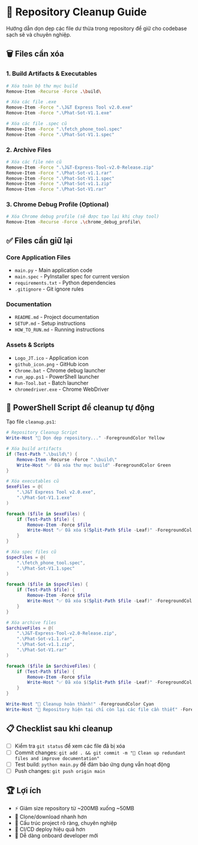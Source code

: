 # 🧹 Repository Cleanup Guide

Hướng dẫn dọn dẹp các file dư thừa trong repository để giữ cho codebase sạch sẽ và chuyên nghiệp.

## 🗑️ Files cần xóa

### 1. Build Artifacts & Executables
```bash
# Xóa toàn bộ thư mục build
Remove-Item -Recurse -Force .\build\

# Xóa các file .exe
Remove-Item -Force ".\J&T Express Tool v2.0.exe"
Remove-Item -Force ".\Phat-Sot-V1.1.exe"

# Xóa các file .spec cũ
Remove-Item -Force ".\fetch_phone_tool.spec"
Remove-Item -Force ".\Phat-Sot-V1.1.spec"
```

### 2. Archive Files
```bash
# Xóa các file nén cũ
Remove-Item -Force ".\J&T-Express-Tool-v2.0-Release.zip"
Remove-Item -Force ".\Phat-Sot-v1.1.rar"
Remove-Item -Force ".\Phat-Sot-V1.1.spec"
Remove-Item -Force ".\Phat-Sot-v1.1.zip"
Remove-Item -Force ".\Phat-Sot-V1.rar"
```

### 3. Chrome Debug Profile (Optional)
```bash
# Xóa Chrome debug profile (sẽ được tạo lại khi chạy tool)
Remove-Item -Recurse -Force .\chrome_debug_profile\
```

## ✅ Files cần giữ lại

### Core Application Files
- `main.py` - Main application code
- `main.spec` - PyInstaller spec for current version
- `requirements.txt` - Python dependencies
- `.gitignore` - Git ignore rules

### Documentation
- `README.md` - Project documentation
- `SETUP.md` - Setup instructions
- `HOW_TO_RUN.md` - Running instructions

### Assets & Scripts
- `Logo_JT.ico` - Application icon
- `github_icon.png` - GitHub icon
- `Chrome.bat` - Chrome debug launcher
- `run_app.ps1` - PowerShell launcher
- `Run-Tool.bat` - Batch launcher
- `chromedriver.exe` - Chrome WebDriver

## 🚀 PowerShell Script để cleanup tự động

Tạo file `cleanup.ps1`:

```powershell
# Repository Cleanup Script
Write-Host "🧹 Dọn dẹp repository..." -ForegroundColor Yellow

# Xóa build artifacts
if (Test-Path ".\build\") {
    Remove-Item -Recurse -Force ".\build\"
    Write-Host "✅ Đã xóa thư mục build" -ForegroundColor Green
}

# Xóa executables cũ
$exeFiles = @(
    ".\J&T Express Tool v2.0.exe",
    ".\Phat-Sot-V1.1.exe"
)

foreach ($file in $exeFiles) {
    if (Test-Path $file) {
        Remove-Item -Force $file
        Write-Host "✅ Đã xóa $(Split-Path $file -Leaf)" -ForegroundColor Green
    }
}

# Xóa spec files cũ
$specFiles = @(
    ".\fetch_phone_tool.spec",
    ".\Phat-Sot-V1.1.spec"
)

foreach ($file in $specFiles) {
    if (Test-Path $file) {
        Remove-Item -Force $file
        Write-Host "✅ Đã xóa $(Split-Path $file -Leaf)" -ForegroundColor Green
    }
}

# Xóa archive files
$archiveFiles = @(
    ".\J&T-Express-Tool-v2.0-Release.zip",
    ".\Phat-Sot-v1.1.rar",
    ".\Phat-Sot-v1.1.zip", 
    ".\Phat-Sot-V1.rar"
)

foreach ($file in $archiveFiles) {
    if (Test-Path $file) {
        Remove-Item -Force $file
        Write-Host "✅ Đã xóa $(Split-Path $file -Leaf)" -ForegroundColor Green
    }
}

Write-Host "🎉 Cleanup hoàn thành!" -ForegroundColor Cyan
Write-Host "📁 Repository hiện tại chỉ còn lại các file cần thiết" -ForegroundColor Cyan
```

## 📋 Checklist sau khi cleanup

- [ ] Kiểm tra `git status` để xem các file đã bị xóa
- [ ] Commit changes: `git add . && git commit -m "🧹 Clean up redundant files and improve documentation"`
- [ ] Test build: `python main.py` để đảm bảo ứng dụng vẫn hoạt động
- [ ] Push changes: `git push origin main`

## 🏆 Lợi ích

- ⚡ Giảm size repository từ ~200MB xuống ~50MB
- 🔄 Clone/download nhanh hơn
- 📁 Cấu trúc project rõ ràng, chuyên nghiệp
- 🚀 CI/CD deploy hiệu quả hơn
- 👥 Dễ dàng onboard developer mới
